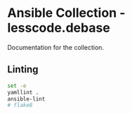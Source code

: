# Ansible Collection - lesscode.debase

Documentation for the collection.

Linting
-------------

```bash
set -e
yamllint .
ansible-lint
# flake8
```
